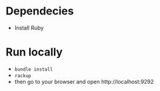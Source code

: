 # Dependecies

* Install Ruby

# Run locally

* `bundle install`
* `rackup`
*  then go to your browser and open http://localhost:9292
